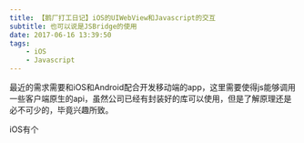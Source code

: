 ```yaml
---
title: 【鹅厂打工日记】iOS的UIWebView和Javascript的交互
subtitle: 也可以说是JSBridge的使用
date: 2017-06-16 13:39:50
tags:
    - iOS
    - Javascript
---
```

最近的需求需要和iOS和Android配合开发移动端的app，这里需要使得js能够调用一些客户端原生的api，虽然公司已经有封装好的库可以使用，但是了解原理还是必不可少的，毕竟兴趣所致。

iOS有个


